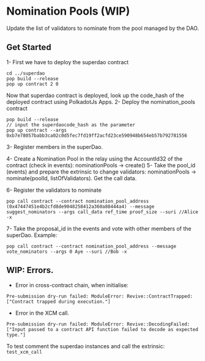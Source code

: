 # Nomination Pools (WIP)
Update the list of validators to nominate from the pool managed by the DAO.

## Get Started
1- First we have to deploy the superdao contract
```
cd ../superdao
pop build --release
pop up contract 2 0
```
Now that superdao contract is deployed, look up the code_hash of the deployed contract using PolkadotJs Apps.
2- Deploy the nomination_pools contract
```
pop build --release
// input the superdaocode_hash as the parameter
pop up contract --args 0xb7e78057babb3ca02c0d5fec7fd19ff2acfd23ce590948b654eb57b792781556
```
3- Register members in the superDao.

4- Create a Nomination Pool in the relay using the AccountId32 of the contract (check in events): nominationPools -> create()
5- Take the pool_id (events) and prepare the extrinsic to change validators: nominationPools -> nominate(poolId, listOfValidators). Get the call data.

6- Register the validators to nominate
```
pop call contract --contract nomination_pool_address (0x47447451e4b2cfd8de9048258412a360a88444a4) --message suggest_nominators --args call_data ref_time proof_size --suri //Alice -x
```
7- Take the proposal_id in the events and vote with other members of the superDao. Example:
```
pop call contract --contract nomination_pool_address --message vote_nominators --args 0 Aye --suri //Bob -x
```

## WIP: Errors.
- Error in cross-contract chain, when initialise:
```
Pre-submission dry-run failed: ModuleError: Revive::ContractTrapped: ["Contract trapped during execution."]
```
- Error in the XCM call.
```
Pre-submission dry-run failed: ModuleError: Revive::DecodingFailed: ["Input passed to a contract API function failed to decode as expected type."]
```
To test comment the superdao instances and call the extrinsic: `test_xcm_call`